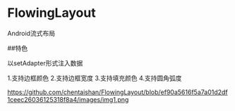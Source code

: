 # FlowingLayout
Android流式布局

##特色

以setAdapter形式注入数据

1.支持边框颜色
2.支持边框宽度
3.支持填充颜色
4.支持圆角弧度

https://github.com/chentaishan/FlowingLayout/blob/ef90a5616f5a7a01d2df1ceec26036125318f8a4/images/img1.png
